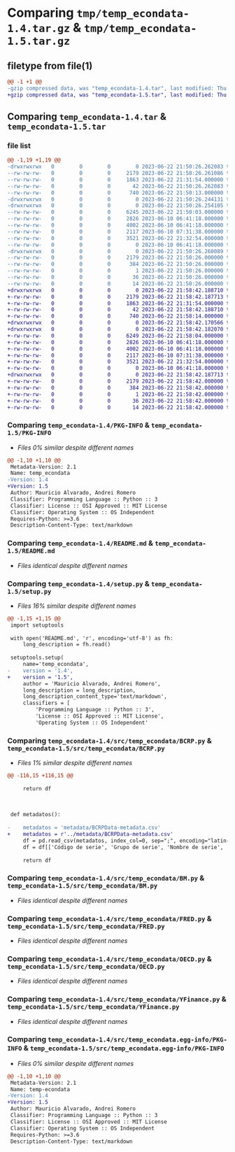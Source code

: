 # Comparing `tmp/temp_econdata-1.4.tar.gz` & `tmp/temp_econdata-1.5.tar.gz`

## filetype from file(1)

```diff
@@ -1 +1 @@
-gzip compressed data, was "temp_econdata-1.4.tar", last modified: Thu Jun 22 21:50:26 2023, max compression
+gzip compressed data, was "temp_econdata-1.5.tar", last modified: Thu Jun 22 21:58:42 2023, max compression
```

## Comparing `temp_econdata-1.4.tar` & `temp_econdata-1.5.tar`

### file list

```diff
@@ -1,19 +1,19 @@
-drwxrwxrwx   0        0        0        0 2023-06-22 21:50:26.262083 temp_econdata-1.4/
--rw-rw-rw-   0        0        0     2179 2023-06-22 21:50:26.261086 temp_econdata-1.4/PKG-INFO
--rw-rw-rw-   0        0        0     1863 2023-06-22 21:31:54.000000 temp_econdata-1.4/README.md
--rw-rw-rw-   0        0        0       42 2023-06-22 21:50:26.262083 temp_econdata-1.4/setup.cfg
--rw-rw-rw-   0        0        0      740 2023-06-22 21:50:13.000000 temp_econdata-1.4/setup.py
-drwxrwxrwx   0        0        0        0 2023-06-22 21:50:26.244131 temp_econdata-1.4/src/
-drwxrwxrwx   0        0        0        0 2023-06-22 21:50:26.254105 temp_econdata-1.4/src/temp_econdata/
--rw-rw-rw-   0        0        0     6245 2023-06-22 21:50:03.000000 temp_econdata-1.4/src/temp_econdata/BCRP.py
--rw-rw-rw-   0        0        0     2826 2023-06-10 06:41:18.000000 temp_econdata-1.4/src/temp_econdata/BM.py
--rw-rw-rw-   0        0        0     4002 2023-06-10 06:41:18.000000 temp_econdata-1.4/src/temp_econdata/FRED.py
--rw-rw-rw-   0        0        0     2117 2023-06-10 07:31:38.000000 temp_econdata-1.4/src/temp_econdata/OECD.py
--rw-rw-rw-   0        0        0     3521 2023-06-22 21:32:54.000000 temp_econdata-1.4/src/temp_econdata/YFinance.py
--rw-rw-rw-   0        0        0        0 2023-06-10 06:41:18.000000 temp_econdata-1.4/src/temp_econdata/__init__.py
-drwxrwxrwx   0        0        0        0 2023-06-22 21:50:26.260089 temp_econdata-1.4/src/temp_econdata.egg-info/
--rw-rw-rw-   0        0        0     2179 2023-06-22 21:50:26.000000 temp_econdata-1.4/src/temp_econdata.egg-info/PKG-INFO
--rw-rw-rw-   0        0        0      384 2023-06-22 21:50:26.000000 temp_econdata-1.4/src/temp_econdata.egg-info/SOURCES.txt
--rw-rw-rw-   0        0        0        1 2023-06-22 21:50:26.000000 temp_econdata-1.4/src/temp_econdata.egg-info/dependency_links.txt
--rw-rw-rw-   0        0        0       36 2023-06-22 21:50:26.000000 temp_econdata-1.4/src/temp_econdata.egg-info/requires.txt
--rw-rw-rw-   0        0        0       14 2023-06-22 21:50:26.000000 temp_econdata-1.4/src/temp_econdata.egg-info/top_level.txt
+drwxrwxrwx   0        0        0        0 2023-06-22 21:58:42.188710 temp_econdata-1.5/
+-rw-rw-rw-   0        0        0     2179 2023-06-22 21:58:42.187713 temp_econdata-1.5/PKG-INFO
+-rw-rw-rw-   0        0        0     1863 2023-06-22 21:31:54.000000 temp_econdata-1.5/README.md
+-rw-rw-rw-   0        0        0       42 2023-06-22 21:58:42.188710 temp_econdata-1.5/setup.cfg
+-rw-rw-rw-   0        0        0      740 2023-06-22 21:58:14.000000 temp_econdata-1.5/setup.py
+drwxrwxrwx   0        0        0        0 2023-06-22 21:58:42.170566 temp_econdata-1.5/src/
+drwxrwxrwx   0        0        0        0 2023-06-22 21:58:42.182070 temp_econdata-1.5/src/temp_econdata/
+-rw-rw-rw-   0        0        0     6249 2023-06-22 21:58:04.000000 temp_econdata-1.5/src/temp_econdata/BCRP.py
+-rw-rw-rw-   0        0        0     2826 2023-06-10 06:41:18.000000 temp_econdata-1.5/src/temp_econdata/BM.py
+-rw-rw-rw-   0        0        0     4002 2023-06-10 06:41:18.000000 temp_econdata-1.5/src/temp_econdata/FRED.py
+-rw-rw-rw-   0        0        0     2117 2023-06-10 07:31:38.000000 temp_econdata-1.5/src/temp_econdata/OECD.py
+-rw-rw-rw-   0        0        0     3521 2023-06-22 21:32:54.000000 temp_econdata-1.5/src/temp_econdata/YFinance.py
+-rw-rw-rw-   0        0        0        0 2023-06-10 06:41:18.000000 temp_econdata-1.5/src/temp_econdata/__init__.py
+drwxrwxrwx   0        0        0        0 2023-06-22 21:58:42.187713 temp_econdata-1.5/src/temp_econdata.egg-info/
+-rw-rw-rw-   0        0        0     2179 2023-06-22 21:58:42.000000 temp_econdata-1.5/src/temp_econdata.egg-info/PKG-INFO
+-rw-rw-rw-   0        0        0      384 2023-06-22 21:58:42.000000 temp_econdata-1.5/src/temp_econdata.egg-info/SOURCES.txt
+-rw-rw-rw-   0        0        0        1 2023-06-22 21:58:42.000000 temp_econdata-1.5/src/temp_econdata.egg-info/dependency_links.txt
+-rw-rw-rw-   0        0        0       36 2023-06-22 21:58:42.000000 temp_econdata-1.5/src/temp_econdata.egg-info/requires.txt
+-rw-rw-rw-   0        0        0       14 2023-06-22 21:58:42.000000 temp_econdata-1.5/src/temp_econdata.egg-info/top_level.txt
```

### Comparing `temp_econdata-1.4/PKG-INFO` & `temp_econdata-1.5/PKG-INFO`

 * *Files 0% similar despite different names*

```diff
@@ -1,10 +1,10 @@
 Metadata-Version: 2.1
 Name: temp_econdata
-Version: 1.4
+Version: 1.5
 Author: Mauricio Alvarado, Andrei Romero
 Classifier: Programming Language :: Python :: 3
 Classifier: License :: OSI Approved :: MIT License
 Classifier: Operating System :: OS Independent
 Requires-Python: >=3.6
 Description-Content-Type: text/markdown
```

### Comparing `temp_econdata-1.4/README.md` & `temp_econdata-1.5/README.md`

 * *Files identical despite different names*

### Comparing `temp_econdata-1.4/setup.py` & `temp_econdata-1.5/setup.py`

 * *Files 16% similar despite different names*

```diff
@@ -1,15 +1,15 @@
 import setuptools
 
 with open('README.md', 'r', encoding='utf-8') as fh:
     long_description = fh.read()
     
 setuptools.setup(
     name='temp_econdata',
-    version = '1.4',
+    version = '1.5',
     author = 'Mauricio Alvarado, Andrei Romero',
     long_description = long_description,
     long_description_content_type='text/markdown',
     classifiers = [
         'Programming Language :: Python :: 3',
         'License :: OSI Approved :: MIT License',
         'Operating System :: OS Independent'
```

### Comparing `temp_econdata-1.4/src/temp_econdata/BCRP.py` & `temp_econdata-1.5/src/temp_econdata/BCRP.py`

 * *Files 1% similar despite different names*

```diff
@@ -116,15 +116,15 @@
 
     return df
 
 
 
 def metadatos():
 
-    metadatos = 'metadata/BCRPData-metadata.csv'
+    metadatos = r'../metadata/BCRPData-metadata.csv'
     df = pd.read_csv(metadatos, index_col=0, sep=";", encoding="latin-1").reset_index()
     df = df[['Código de serie', 'Grupo de serie', 'Nombre de serie', 'Frecuencia', 'Fecha de inicio', 'Fecha de fin']]
 
     return df
```

### Comparing `temp_econdata-1.4/src/temp_econdata/BM.py` & `temp_econdata-1.5/src/temp_econdata/BM.py`

 * *Files identical despite different names*

### Comparing `temp_econdata-1.4/src/temp_econdata/FRED.py` & `temp_econdata-1.5/src/temp_econdata/FRED.py`

 * *Files identical despite different names*

### Comparing `temp_econdata-1.4/src/temp_econdata/OECD.py` & `temp_econdata-1.5/src/temp_econdata/OECD.py`

 * *Files identical despite different names*

### Comparing `temp_econdata-1.4/src/temp_econdata/YFinance.py` & `temp_econdata-1.5/src/temp_econdata/YFinance.py`

 * *Files identical despite different names*

### Comparing `temp_econdata-1.4/src/temp_econdata.egg-info/PKG-INFO` & `temp_econdata-1.5/src/temp_econdata.egg-info/PKG-INFO`

 * *Files 0% similar despite different names*

```diff
@@ -1,10 +1,10 @@
 Metadata-Version: 2.1
 Name: temp-econdata
-Version: 1.4
+Version: 1.5
 Author: Mauricio Alvarado, Andrei Romero
 Classifier: Programming Language :: Python :: 3
 Classifier: License :: OSI Approved :: MIT License
 Classifier: Operating System :: OS Independent
 Requires-Python: >=3.6
 Description-Content-Type: text/markdown
```

